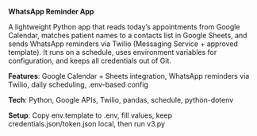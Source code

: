 **WhatsApp Reminder App**




A lightweight Python app that reads today’s appointments from Google Calendar, matches patient names to a contacts list in Google Sheets, and sends WhatsApp reminders via Twilio (Messaging Service + approved template). It runs on a schedule, uses environment variables for configuration, and keeps all credentials out of Git.


**Features**: Google Calendar + Sheets integration, WhatsApp reminders via Twilio, daily scheduling, .env-based config


**Tech**: Python, Google APIs, Twilio, pandas, schedule, python-dotenv


**Setup**: Copy env.template to .env, fill values, keep credentials.json/token.json local, then run v3.py
